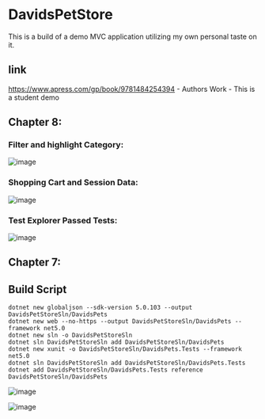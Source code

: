 # DavidsPetStore
This is a build of a demo MVC application utilizing my own personal taste on it.
## link
https://www.apress.com/gp/book/9781484254394 - Authors Work - This is a student demo

## Chapter 8:

### Filter and highlight Category:
![image](https://user-images.githubusercontent.com/77302336/113456691-c7cd6f80-93c2-11eb-93ab-313723ba2998.png)

### Shopping Cart and Session Data:
![image](https://user-images.githubusercontent.com/77302336/113456731-eaf81f00-93c2-11eb-95d8-2f0a6dca9715.png)

### Test Explorer Passed Tests:
![image](https://user-images.githubusercontent.com/77302336/113456804-1d098100-93c3-11eb-9648-7e7ba9f91f42.png)


## Chapter 7:

## Build Script
    dotnet new globaljson --sdk-version 5.0.103 --output DavidsPetStoreSln/DavidsPets
    dotnet new web --no-https --output DavidsPetStoreSln/DavidsPets --framework net5.0
    dotnet new sln -o DavidsPetStoreSln
    dotnet sln DavidsPetStoreSln add DavidsPetStoreSln/DavidsPets 
    dotnet new xunit -o DavidsPetStoreSln/DavidsPets.Tests --framework net5.0
    dotnet sln DavidsPetStoreSln add DavidsPetStoreSln/DavidsPets.Tests 
    dotnet add DavidsPetStoreSln/DavidsPets.Tests reference DavidsPetStoreSln/DavidsPets

![image](https://user-images.githubusercontent.com/77302336/112680416-94bb3700-8e2a-11eb-8d2a-e9f5734563f5.png)

![image](https://user-images.githubusercontent.com/77302336/112707137-30b66400-8e66-11eb-8889-e56c16ffd348.png)

